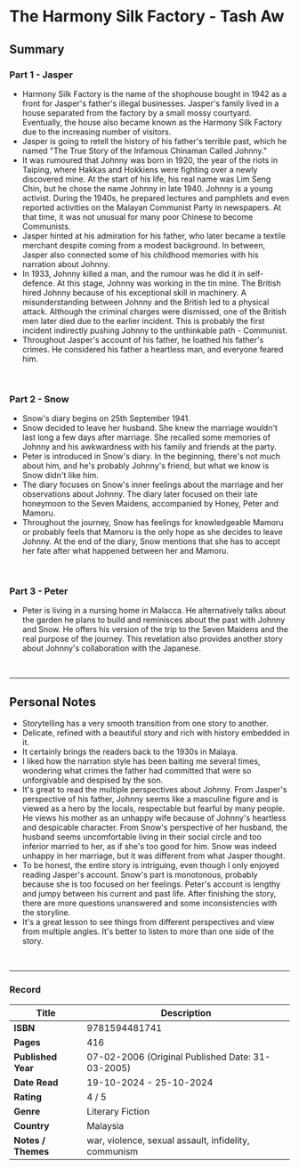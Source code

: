 # The Harmony Silk Factory - Tash Aw

## Summary
### Part 1 - Jasper
- Harmony Silk Factory is the name of the shophouse bought in 1942 as a front for Jasper's father's illegal businesses. Jasper's family lived in a house separated from the factory by a small mossy courtyard. Eventually, the house also became known as the Harmony Silk Factory due to the increasing number of visitors.
- Jasper is going to retell the history of his father's terrible past, which he named "The True Story of the Infamous Chinaman Called Johnny."
- It was rumoured that Johnny was born in 1920, the year of the riots in Taiping, where Hakkas and Hokkiens were fighting over a newly discovered mine. At the start of his life, his real name was Lim Seng Chin, but he chose the name Johnny in late 1940. Johnny is a young activist. During the 1940s, he prepared lectures and pamphlets and even reported activities on the Malayan Communist Party in newspapers. At that time, it was not unusual for many poor Chinese to become Communists.
- Jasper hinted at his admiration for his father, who later became a textile merchant despite coming from a modest background. In between, Jasper also connected some of his childhood memories with his narration about Johnny.
- In 1933, Johnny killed a man, and the rumour was he did it in self-defence. At this stage, Johnny was working in the tin mine. The British hired Johnny because of his exceptional skill in machinery. A misunderstanding between Johnny and the British led to a physical attack. Although the criminal charges were dismissed, one of the British men later died due to the earlier incident. This is probably the first incident indirectly pushing Johnny to the unthinkable path - Communist.
- Throughout Jasper's account of his father, he loathed his father's crimes. He considered his father a heartless man, and everyone feared him.
<br>

### Part 2 - Snow
- Snow's diary begins on 25th September 1941.
- Snow decided to leave her husband. She knew the marriage wouldn't last long a few days after marriage. She recalled some memories of Johnny and his awkwardness with his family and friends at the party.
- Peter is introduced in Snow's diary. In the beginning, there's not much about him, and he's probably Johnny's friend, but what we know is Snow didn't like him.
- The diary focuses on Snow's inner feelings about the marriage and her observations about Johnny. The diary later focused on their late honeymoon to the Seven Maidens, accompanied by Honey, Peter and Mamoru.
- Throughout the journey, Snow has feelings for knowledgeable Mamoru or probably feels that Mamoru is the only hope as she decides to leave Johnny. At the end of the diary, Snow mentions that she has to accept her fate after what happened between her and Mamoru.
<br>

### Part 3 - Peter
- Peter is living in a nursing home in Malacca. He alternatively talks about the garden he plans to build and reminisces about the past with Johnny and Snow. He offers his version of the trip to the Seven Maidens and the real purpose of the journey. This revelation also provides another story about Johnny's collaboration with the Japanese.
<br>

***

## Personal Notes
- Storytelling has a very smooth transition from one story to another.
- Delicate, refined with a beautiful story and rich with history embedded in it.
- It certainly brings the readers back to the 1930s in Malaya.
- I liked how the narration style has been baiting me several times, wondering what crimes the father had committed that were so unforgivable and despised by the son.
- It's great to read the multiple perspectives about Johnny. From Jasper's perspective of his father, Johnny seems like a masculine figure and is viewed as a hero by the locals, respectable but fearful by many people. He views his mother as an unhappy wife because of Johnny's heartless and despicable character. From Snow's perspective of her husband, the husband seems uncomfortable living in their social circle and too inferior married to her, as if she's too good for him. Snow was indeed unhappy in her marriage, but it was different from what Jasper thought.
- To be honest, the entire story is intriguing, even though I only enjoyed reading Jasper's account. Snow's part is monotonous, probably because she is too focused on her feelings. Peter's account is lengthy and jumpy between his current and past life. After finishing the story, there are more questions unanswered and some inconsistencies with the storyline.
- It's a great lesson to see things from different perspectives and view from multiple angles. It's better to listen to more than one side of the story.
<br>

***


### Record
| Title | Description |
| -- | -- |
| **ISBN** | 9781594481741|
| **Pages** | 416 |
| **Published Year** | 07-02-2006 (Original Published Date: 31-03-2005) |
| **Date Read** | 19-10-2024 - 25-10-2024 |
| **Rating** | 4 / 5 |
| **Genre** | Literary Fiction |
| **Country** | Malaysia |
| **Notes / Themes** | war, violence, sexual assault, infidelity, communism |
